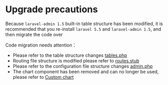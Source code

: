 # Upgrade precautions

Because `laravel-admin 1.5` built-in table structure has been modified, it is recommended that you re-install `laravel 5.5` and `laravel-admin 1.5`, and then migrate the code over

Code migration needs attention：

- Please refer to the table structure changes [tables.php](/blob/master/database/migrations/2016_01_04_173148_create_admin_tables.php)
- Routing file structure is modified please refer to [routes.stub](/blob/master/src/Console/stubs/routes.stub)
- Please refer to the configuration file structure changes [admin.php](/blob/master/config/admin.php)
- The chart component has been removed and can no longer be used, please refer to [Custom chart](/en/custom-chart.md)
